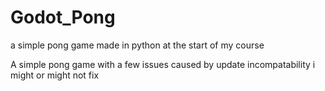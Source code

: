 # Godot_Pong
a simple pong game made in python at the start of my course

A simple pong game with a few issues caused by update incompatability i might or might not fix
